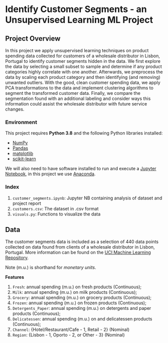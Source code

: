 # Identify Customer Segments - an Unsupervised Learning ML Project

## Project Overview

In this project we apply unsupervised learning techniques on product spending data collected for customers of a wholesale distributor in Lisbon, Portugal to identify customer segments hidden in the data. We first explore the data by selecting a small subset to sample and determine if any product categories highly correlate with one another. Afterwards, we preprocess the data by scaling each product category and then identifying (and removing) unwanted outliers. With the good, clean customer spending data, we apply PCA transformations to the data and implement clustering algorithms to segment the transformed customer data. Finally, we compare the segmentation found with an additional labeling and consider ways this information could assist the wholesale distributor with future service changes.

### Environment

This project requires **Python 3.8** and the following Python libraries installed:

- [NumPy](http://www.numpy.org/)
- [Pandas](http://pandas.pydata.org)
- [matplotlib](http://matplotlib.org/)
- [scikit-learn](http://scikit-learn.org/stable/)

We will also need to have software installed to run and execute a [Jupyter Notebook](http://ipython.org/notebook.html), in this project we use [Anaconda](http://continuum.io/downloads).

### Index

1. `customer_segments.ipynb`: Jupyter NB containing analysis of dataset and project report
2. `customers.csv`: The dataset in .csv format
3. `visuals.py`: Functions to visualize the data

## Data

The customer segments data is included as a selection of 440 data points collected on data found from clients of a wholesale distributor in Lisbon, Portugal. More information can be found on the [UCI Machine Learning Repository](https://archive.ics.uci.edu/ml/datasets/Wholesale+customers).

Note (m.u.) is shorthand for *monetary units*.

**Features**
1) `Fresh`: annual spending (m.u.) on fresh products (Continuous); 
2) `Milk`: annual spending (m.u.) on milk products (Continuous); 
3) `Grocery`: annual spending (m.u.) on grocery products (Continuous); 
4) `Frozen`: annual spending (m.u.) on frozen products (Continuous);
5) `Detergents_Paper`: annual spending (m.u.) on detergents and paper products (Continuous);
6) `Delicatessen`: annual spending (m.u.) on and delicatessen products (Continuous); 
7) `Channel`: {Hotel/Restaurant/Cafe - 1, Retail - 2} (Nominal)
8) `Region`: {Lisbon - 1, Oporto - 2, or Other - 3} (Nominal) 
